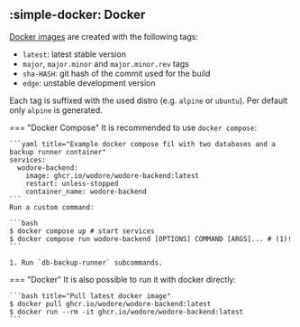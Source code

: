 ## :simple-docker: Docker

[Docker images](https://github.com/wodore/wodore-backend/pkgs/container/wodore-backend) are created with the following tags:

- `latest`: latest stable version
- `major`, `major.minor` and `major.minor.rev` tags
- `sha-HASH`: git hash of the commit used for the build
- `edge`: unstable development version

Each tag is suffixed with the used distro (e.g. `alpine` or `ubuntu`).
Per default only `alpine` is generated.


=== "Docker Compose"
    It is recommended to use `docker compose`:

    ```yaml title="Example docker compose fil with two databases and a backup runner container"
    services:
      wodore-backend:
        image: ghcr.io/wodore/wodore-backend:latest
        restart: unless-stopped
        container_name: wodore-backend
    ```
    Run a custom command:

    ```bash
    $ docker compose up # start services
    $ docker compose run wodore-backend [OPTIONS] COMMAND [ARGS]... # (1)!
    ```

    1. Run `db-backup-runner` subcommands.

=== "Docker"
    It is also possible to run it with docker directly:

    ```bash title="Pull latest docker image"
    $ docker pull ghcr.io/wodore/wodore-backend:latest
    $ docker run --rm -it ghcr.io/wodore/wodore-backend:latest
    ```
